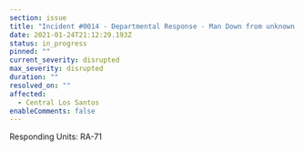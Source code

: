 ```yaml
---
section: issue
title: "Incident #0014 - Departmental Response - Man Down from unknown causes"
date: 2021-01-24T21:12:29.193Z
status: in_progress
pinned: ""
current_severity: disrupted
max_severity: disrupted
duration: ""
resolved_on: ""
affected:
  - Central Los Santos
enableComments: false
---
```

Responding Units: RA-71
